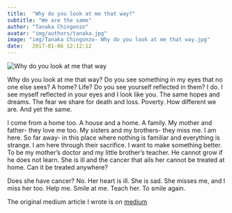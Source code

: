 ```yaml
---
title:  "Why do you look at me that way?"
subtitle: "We are the same"
author: "Tanaka Chingonzo"
avatar: "img/authors/tanaka.jpg"
image: "img/Tanaka Chingonzo- Why do you look at me that way.jpg"
date:   2017-01-06 12:12:12
---
```

![Why do you look at me that way](https://cdn-images-1.medium.com/max/1000/1*292lRGHFxnMjosG_-I4jBQ.jpeg)

Why do you look at me that way? Do you see something in my eyes that no one else sees? A home? Life? Do you see yourself reflected in them? I do. I see myself reflected in your eyes and I look like you. The same hopes and dreams. The fear we share for death and loss. Poverty. How different we are. And yet the same.

I come from a home too. A house and a home. A family. My mother and father- they love me too. My sisters and my brothers- they miss me. I am here. So far away- in this place where nothing is familiar and everything is strange. I am here through their sacrifice. I want to make something better. To be my mother’s doctor and my little brother’s teacher. He cannot grow if he does not learn. She is ill and the cancer that ails her cannot be treated at home. Can it be treated anywhere?

Does she have cancer? No. Her heart is ill. She is sad. She misses me, and I miss her too. Help me. Smile at me. Teach her. To smile again.


The original medium article I wrote is on [medium](https://medium.com/@tanakachingonzo/why-do-you-look-at-me-that-way-f71eac80ff7a#.u3p9m6pf2)